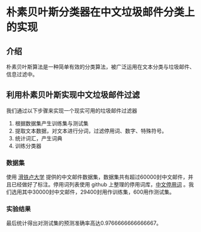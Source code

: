 # 朴素贝叶斯分类器在中文垃圾邮件分类上的实现
## 介绍
朴素贝叶斯算法是一种简单有效的分类算法，被广泛运用在文本分类与垃圾邮件、信息过滤中。

## 利用朴素贝叶斯实现中文垃圾邮件过滤

我们通过以下步骤来实现一个现实可用的垃圾邮件过滤器
1. 根据数据集产生训练集与测试集
2. 提取文本数据，对文本进行分词，过滤停用词、数字、特殊符号。
3. 统计词汇，产生词典
4. 训练分类器


### 数据集
使用 [滑铁卢大学](https://plg.uwaterloo.ca/~gvcormac/treccorpus06/) 提供的中文邮件数据集，数据集共有超过60000封中文邮件，并且已经做好了标注。停用词列表使用 github 上整理的停用词库，[中文停用词](https://github.com/dongxiexidian/Chinese/blob/master/stopwords.dat) 。我们选用其中30000封中文邮件，29400封用作训练集，600用作测试集。


### 实验结果
最后统计得出对测试集的预测准确率高达0.9766666666666667。
